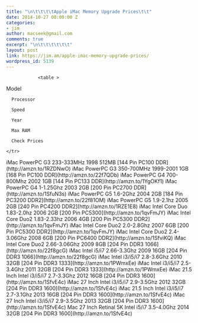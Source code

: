 ```yaml
---
title: "\n\t\t\t\tApple iMac Memory Upgrade Prices\t\t"
date: 2014-10-27 00:00:00 Z
categories:
- jim
author: macseek@gmail.com
comments: true
excerpt: "\n\t\t\t\t\t\t"
layout: post
link: https://jim.am/apple-imac-memory-upgrade-prices/
wordpress_id: 5139
---
```


				<table >
<tr >
      Model  

      Processor  

      Speed  

      Year  

      Max RAM  

      Check Prices  

    </tr>
<tbody >
<tr >

<td >iMac

</td>

<td >PowerPC G3

</td>

<td >233-333MHz

</td>

<td >1998

</td>

<td >512MB

</td>

<td >[144 Pin PC100 DDR](http://amzn.to/1RZDNwO)

</td>
</tr>
<tr >

<td >iMac

</td>

<td >PowerPC G3

</td>

<td >350-700MHz

</td>

<td >1999-2001

</td>

<td >1GB

</td>

<td >[168 Pin PC100 DDR](http://amzn.to/22f7QDb)

</td>
</tr>
<tr >

<td >iMac

</td>

<td >PowerPC G4

</td>

<td >700-800Mhz

</td>

<td >2002

</td>

<td >1GB

</td>

<td >[144 Pin PC133 DDR](http://amzn.to/1YgOKf1)

</td>
</tr>
<tr >

<td >iMac

</td>

<td >PowerPC G4

</td>

<td >1-1.25Ghz

</td>

<td >2003

</td>

<td >2GB

</td>

<td >[200 Pin PC2700 DDR](http://amzn.to/1SfuN3s)

</td>
</tr>
<tr >

<td >iMac

</td>

<td >PowerPC G5

</td>

<td >1.6-2Ghz

</td>

<td >2004

</td>

<td >2GB

</td>

<td >[184 Pin PC3200 DDR2](http://amzn.to/22f81OM)

</td>
</tr>
<tr >

<td >iMac

</td>

<td >PowerPC G5

</td>

<td >1.9-2.1hz

</td>

<td >2005

</td>

<td >2GB

</td>

<td >[240 Pin PC4200 DDR2](http://amzn.to/1RZE1E8)

</td>
</tr>
<tr >

<td >iMac

</td>

<td >Intel Core Duo

</td>

<td >1.83-2.0hz

</td>

<td >2006

</td>

<td >2GB

</td>

<td >[200 Pin PC5300](http://amzn.to/1qvFmJY)

</td>
</tr>
<tr >

<td >iMac

</td>

<td >Intel Core Duo2

</td>

<td >1.83-2.33hz

</td>

<td >2006

</td>

<td >4GB

</td>

<td >[200 Pin PC5300 DDR2](http://amzn.to/1qvFmJY)

</td>
</tr>
<tr >

<td >iMac

</td>

<td >Intel Core Duo2

</td>

<td >2.0-2.8Ghz

</td>

<td >2007

</td>

<td >6GB

</td>

<td >[200 Pin PC5300 DDR2](http://amzn.to/1qvFmJY)

</td>
</tr>
<tr >

<td >iMac

</td>

<td >Intel Core Duo2

</td>

<td >2.4-3.06Ghz

</td>

<td >2008

</td>

<td >6GB

</td>

<td >[200 Pin PC6400 DDR2](http://amzn.to/1SfviKQ)

</td>
</tr>
<tr >

<td >iMac

</td>

<td >Intel Core Duo2

</td>

<td >2.66-3.06Ghz

</td>

<td >2009

</td>

<td >8GB

</td>

<td >[204 Pin DDR3 1066](http://amzn.to/22f8gcG)

</td>
</tr>
<tr >

<td >iMac

</td>

<td >Intel i5/i7

</td>

<td >2.66-3.3Ghz

</td>

<td >2009

</td>

<td >16GB

</td>

<td >[204 Pin DDR3 1066](http://amzn.to/22f8gcG)

</td>
</tr>
<tr >

<td >iMac

</td>

<td >Intel i3/i5/i7

</td>

<td >2.8-3.6Ghz

</td>

<td >2010

</td>

<td >32GB

</td>

<td >[204 Pin DDR3 1333](http://amzn.to/1PWmxEe)

</td>
</tr>
<tr >

<td >iMac

</td>

<td >Intel i3/i5/i7

</td>

<td >2.5-3.4Ghz

</td>

<td >2011

</td>

<td >32GB

</td>

<td >[204 Pin DDR3 1333](http://amzn.to/1PWmxEe)

</td>
</tr>
<tr >

<td >iMac 21.5 Inch

</td>

<td >Intel i3/i5/i7

</td>

<td >2.7-3.3Ghz

</td>

<td >2012

</td>

<td >16GB

</td>

<td >[204 Pin DDR3 1600](http://amzn.to/1SfvE4c)

</td>
</tr>
<tr >

<td >iMac 27 Inch

</td>

<td >Intel i3/i5/i7

</td>

<td >2.9-3.5Ghz

</td>

<td >2012

</td>

<td >32GB

</td>

<td >[204 Pin DDR3 1600](http://amzn.to/1SfvE4c)

</td>
</tr>
<tr >

<td >iMac 21.5 Inch

</td>

<td >Intel i3/i5/i7

</td>

<td >2.7-3.1Ghz

</td>

<td >2013

</td>

<td >16GB

</td>

<td >[204 Pin DDR3 1600](http://amzn.to/1SfvE4c)

</td>
</tr>
<tr >

<td >iMac 27 Inch

</td>

<td >Intel i3/i5/i7

</td>

<td >2.9-3.5Ghz

</td>

<td >2013

</td>

<td >32GB

</td>

<td >[204 Pin DDR3 1600](http://amzn.to/1SfvE4c)

</td>
</tr>
<tr >

<td >Mac 27 Inch Retinal 5K

</td>

<td >Intel i5/i7

</td>

<td >3.5-4.0Ghz

</td>

<td >2014

</td>

<td >32GB

</td>

<td >[204 Pin DDR3 1600](http://amzn.to/1SfvE4c)

</td>
</tr>
</tbody>
</table>
		
